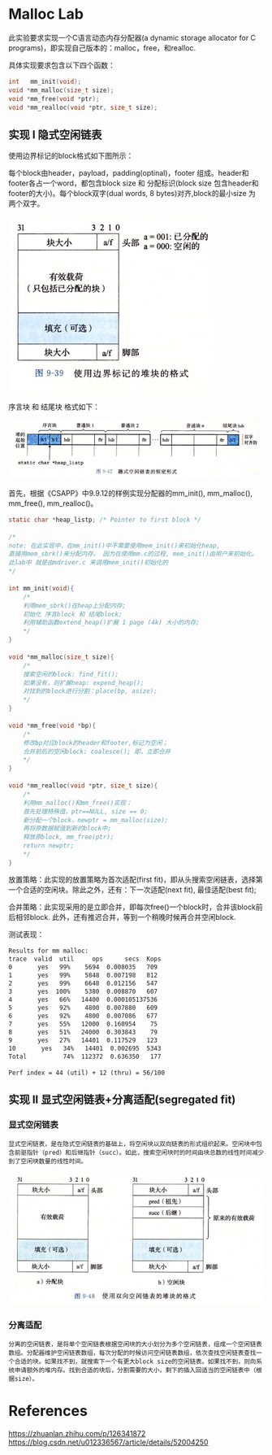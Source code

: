 # Malloc Lab
此实验要求实现一个C语言动态内存分配器(a dynamic storage allocator for C programs)，即实现自己版本的：malloc，free，和realloc.

具体实现要求包含以下四个函数：
```c
int   mm_init(void);
void *mm_malloc(size_t size);
void *mm_free(void *ptr);
void *mm_realloc(void *ptr, size_t size);
```

## 实现 I 隐式空闲链表


使用边界标记的block格式如下图所示：

每个block由header，payload，padding(optinal)，footer 组成。header和footer各占一个word，都包含block size 和 分配标识(block size 包含header和footer的大小)。每个block双字(dual words, 8 bytes)对齐,block的最小size 为 两个双字。

![block_format](images/block_format.PNG)

序言块 和 结尾块 格式如下：

![序言块](images/序言块.PNG)



首先，根据《CSAPP》中9.9.12的样例实现分配器的mm_init(), mm_malloc(), mm_free(), mm_realloc()。 

```C
static char *heap_listp; /* Pointer to first block */

/* 
note: 在此实现中，在mm_init()中不需要使用mem_init()来初始化heap, 
直接用mem_sbrk()来分配内存。 因为在使用mm.c的过程, mem_init()由用户来初始化。 
此lab中 就是由mdriver.c 来调用mem_init()初始化的 
*/

int mm_init(void){
    /*
    利用mem_sbrk()在heap上分配内存;
    初始化 序言block 和 结尾block;
    利用辅助函数extend_heap()扩展 1 page (4k) 大小的内存; 
    */
}

void *mm_malloc(size_t size){
    /*
    搜索空闲的block: find_fit(); 
    如果没有，则扩展heap: expend_heap();
    对找到的block进行分割：place(bp, asize);
    */
}

void *mm_free(void *bp){
    /*
    修改bp对应block的header和footer,标记为空闲；
    合并前后的空闲block: coalesce(); 即，立即合并
    */
}

void *mm_realloc(void *ptr, size_t size){
    /*
    利用mm_malloc()和mm_free()实现；
    首先处理特殊值，ptr==NULL, size == 0;
    新分配一个block，newptr = mm_malloc(size);
    再将原数据赋值到新的block中;
    释放原block, mm_free(ptr);
    return newptr;
    */
}
```

放置策略：此实现的放置策略为首次适配(first fit)，即从头搜索空闲链表，选择第一个合适的空闲块。除此之外，还有：下一次适配(next fit), 最佳适配(best fit);

合并策略：此实现采用的是立即合并，即每次free()一个block时，合并该block前后相邻block. 此外，还有推迟合并，等到一个稍晚时候再合并空闲block.

测试表现：

    Results for mm malloc:
    trace  valid  util     ops      secs  Kops
    0       yes   99%    5694  0.008035   709
    1       yes   99%    5848  0.007198   812
    2       yes   99%    6648  0.012156   547
    3       yes  100%    5380  0.008870   607
    4       yes   66%   14400  0.000105137536
    5       yes   92%    4800  0.007880   609
    6       yes   92%    4800  0.007086   677
    7       yes   55%   12000  0.160954    75
    8       yes   51%   24000  0.303843    79
    9       yes   27%   14401  0.117529   123
    10       yes   34%   14401  0.002695  5343
    Total          74%  112372  0.636350   177
    
    Perf index = 44 (util) + 12 (thru) = 56/100
    
## 实现 II 显式空闲链表+分离适配(segregated fit)


### 显式空闲链表
    显式空闲链表，是在隐式空闲链表的基础上，将空闲块以双向链表的形式组织起来。空闲块中包含前驱指针（pred）和后继指针（succ）。如此，搜索空闲块时的时间由块总数的线性时间减少到了空闲块数量的线性时间。

![explict list](images/explicit_list.PNG)

### 分离适配
    分离的空闲链表，是将单个空闲链表根据空闲块的大小划分为多个空闲链表，组成一个空闲链表数组。分配器维护空闲链表数组，每次分配的时候访问空闲链表数组，依次查找空闲链表查找一个合适的块。如果找不到，就搜索下一个有更大block size的空闲链表。如果找不到，则向系统申请额外的堆内存。找到合适的块后，分割需要的大小，剩下的插入回适当的空闲链表中（根据size）。

# References
https://zhuanlan.zhihu.com/p/126341872
https://blog.csdn.net/u012336567/article/details/52004250